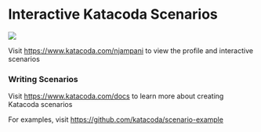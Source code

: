 # Interactive Katacoda Scenarios

[![](http://shields.katacoda.com/katacoda/njampani/count.svg)](https://www.katacoda.com/njampani "Get your profile on Katacoda.com")

Visit https://www.katacoda.com/njampani to view the profile and interactive scenarios

### Writing Scenarios
Visit https://www.katacoda.com/docs to learn more about creating Katacoda scenarios

For examples, visit https://github.com/katacoda/scenario-example

